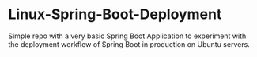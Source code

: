 # Linux-Spring-Boot-Deployment
Simple repo with a very basic Spring Boot Application to experiment with the deployment workflow of Spring Boot in production on Ubuntu servers.
